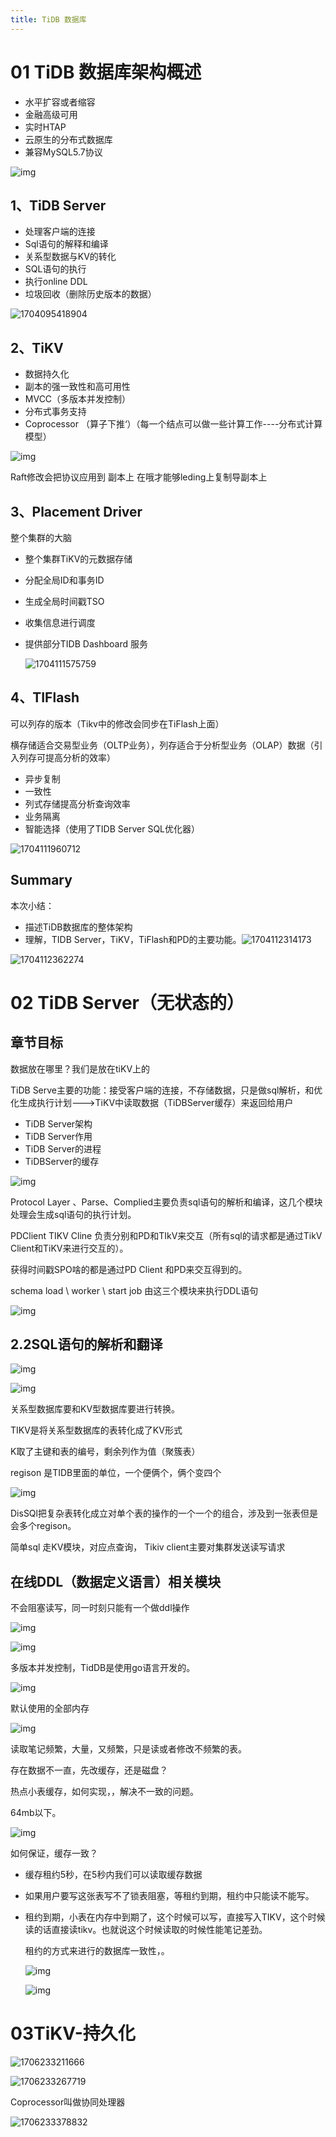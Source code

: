 ```yaml
---
title: TiDB 数据库
---
```

# 01 TiDB 数据库架构概述

- 水平扩容或者缩容
- 金融高级可用
- 实时HTAP
- 云原生的分布式数据库
- 兼容MySQL5.7协议

![img](TiDB.assets\1704095267874.png)

## 1、TiDB Server

- 处理客户端的连接
- Sql语句的解释和编译
- 关系型数据与KV的转化
- SQL语句的执行
- 执行online DDL
- 垃圾回收（删除历史版本的数据）

![1704095418904](TiDB.assets\1704095418904.png)

## 2、TiKV

- 数据持久化
- 副本的强一致性和高可用性
- MVCC（多版本并发控制）
- 分布式事务支持
- Coprocessor （算子下推‘）（每一个结点可以做一些计算工作----分布式计算模型）

![img](TiDB.assets\1704110504705.png)

Raft修改会把协议应用到 副本上 在哦才能够leding上复制导副本上

## 3、Placement Driver

整个集群的大脑

- 整个集群TiKV的元数据存储
- 分配全局ID和事务ID
- 生成全局时间戳TSO
- 收集信息进行调度
- 提供部分TIDB Dashboard 服务

  ![1704111575759](TiDB.assets\1704111575759.png)

## 4、TIFlash

可以列存的版本（Tikv中的修改会同步在TiFlash上面）

横存储适合交易型业务（OLTP业务），列存适合于分析型业务（OLAP）数据（引入列存可提高分析的效率）

- 异步复制
- 一致性
- 列式存储提高分析查询效率
- 业务隔离
- 智能选择（使用了TIDB Server SQL优化器）

![1704111960712](TiDB.assets\1704111960712.png)

## Summary

本次小结：

- 描述TiDB数据库的整体架构
- 理解，TIDB Server，TiKV，TiFlash和PD的主要功能。![1704112314173](TiDB.assets\1704112314173.png)

![1704112362274](TiDB.assets\1704112362274.png)

# 02 TiDB Server（无状态的）

## 章节目标

数据放在哪里？我们是放在tiKV上的

TiDB Serve主要的功能：接受客户端的连接，不存储数据，只是做sql解析，和优化生成执行计划--->TiKV中读取数据（TiDBServer缓存）来返回给用户

- TiDB Server架构
- TiDB Server作用
- TiDB Server的进程
- TiDBServer的缓存

![img](TiDB.assets\1704265043314.png)

Protocol Layer 、Parse、Complied主要负责sql语句的解析和编译，这几个模块处理会生成sql语句的执行计划。

PDClient TIKV Cline  负责分别和PD和TIkV来交互（所有sql的请求都是通过TikV Client和TiKV来进行交互的）。

获得时间戳SPO啥的都是通过PD Client 和PD来交互得到的。

schema load \ worker \ start job  由这三个模块来执行DDL语句

![img](TiDB.assets\1704265704368.png)

## 2.2SQL语句的解析和翻译

![img](TiDB.assets\1704265925177.png)

![img](TiDB.assets\1704266024445.png)

关系型数据库要和KV型数据库要进行转换。

TIKV是将关系型数据库的表转化成了KV形式

K取了主键和表的编号，剩余列作为值（聚簇表）

regison  是TIDB里面的单位，一个便俩个，俩个变四个

![img](TiDB.assets\1704266564446.png)

DisSQl把复杂表转化成立对单个表的操作的一个一个的组合，涉及到一张表但是会多个regison。

简单sql 走KV模块，对应点查询，  Tikiv client主要对集群发送读写请求

## 在线DDL（数据定义语言）相关模块

不会阻塞读写，同一时刻只能有一个做ddl操作

![img](TiDB.assets\1704266977898.png)

![img](TiDB.assets\1704355546296.png)

多版本并发控制，TidDB是使用go语言开发的。

![img](TiDB.assets\1704355773435.png)

默认使用的全部内存

![img](TiDB.assets\1704355938679.png)

读取笔记频繁，大量，又频繁，只是读或者修改不频繁的表。

存在数据不一直，先改缓存，还是磁盘？

热点小表缓存，如何实现，，解决不一致的问题。

64mb以下。

![img](TiDB.assets\1704356115173.png)

如何保证，缓存一致？

- 缓存租约5秒，在5秒内我们可以读取缓存数据
- 如果用户要写这张表写不了锁表阻塞，等租约到期，租约中只能读不能写。
- 租约到期，小表在内存中到期了，这个时候可以写，直接写入TIKV，这个时候读的话直接读tikv。也就说这个时候读取的时候性能笔记差劲。

  租约的方式来进行的数据库一致性，。

  ![img](TiDB.assets\1704356408987.png)

  ![img](TiDB.assets\1704356527475.png)

# 03TiKV-持久化

![1706233211666](TiDB.assets/1706233211666.png)

![1706233267719](TiDB.assets/1706233267719.png)

Coprocessor叫做协同处理器

![1706233378832](TiDB.assets/1706233378832.png)

